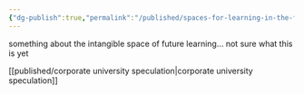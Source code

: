 ```yaml
---
{"dg-publish":true,"permalink":"/published/spaces-for-learning-in-the-future/"}
---
```


something about the intangible space of future learning… not sure what this is yet

[[published/corporate university speculation\|corporate university speculation]]